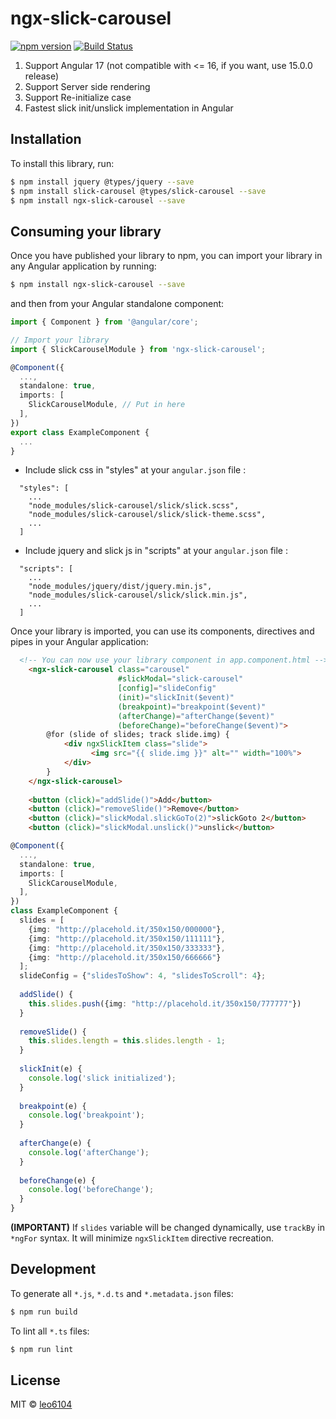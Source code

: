 # ngx-slick-carousel

[![npm version](https://badge.fury.io/js/ngx-slick-carousel.svg)](https://badge.fury.io/js/ngx-slick-carousel)
[![Build Status](https://travis-ci.com/leo6104/ngx-slick-carousel.svg?branch=master)](https://travis-ci.com/leo6104/ngx-slick-carousel)

1. Support Angular 17 (not compatible with <= 16, if you want, use 15.0.0 release)
2. Support Server side rendering
3. Support Re-initialize case
4. Fastest slick init/unslick implementation in Angular

## Installation

To install this library, run:

```bash
$ npm install jquery @types/jquery --save
$ npm install slick-carousel @types/slick-carousel --save
$ npm install ngx-slick-carousel --save
```

## Consuming your library

Once you have published your library to npm, you can import your library in any Angular application by running:

```bash
$ npm install ngx-slick-carousel --save
```

and then from your Angular standalone component:

```typescript
import { Component } from '@angular/core';

// Import your library
import { SlickCarouselModule } from 'ngx-slick-carousel';

@Component({
  ...,
  standalone: true,
  imports: [
    SlickCarouselModule, // Put in here
  ],
})
export class ExampleComponent {
  ...
}
```

- Include slick css in "styles" at your `angular.json` file  :
```
  "styles": [
    ...
    "node_modules/slick-carousel/slick/slick.scss",
    "node_modules/slick-carousel/slick/slick-theme.scss",
    ...
  ]
```

- Include jquery and slick js in "scripts" at your `angular.json` file  :
```
  "scripts": [
    ...
    "node_modules/jquery/dist/jquery.min.js",
    "node_modules/slick-carousel/slick/slick.min.js",
    ...
  ]
```

Once your library is imported, you can use its components, directives and pipes in your Angular application:
```html
  <!-- You can now use your library component in app.component.html -->
    <ngx-slick-carousel class="carousel" 
                        #slickModal="slick-carousel" 
                        [config]="slideConfig" 
                        (init)="slickInit($event)"
                        (breakpoint)="breakpoint($event)"
                        (afterChange)="afterChange($event)"
                        (beforeChange)="beforeChange($event)">
        @for (slide of slides; track slide.img) {
            <div ngxSlickItem class="slide">
                  <img src="{{ slide.img }}" alt="" width="100%">
            </div>
        }
    </ngx-slick-carousel>
    
    <button (click)="addSlide()">Add</button>
    <button (click)="removeSlide()">Remove</button>
    <button (click)="slickModal.slickGoTo(2)">slickGoto 2</button>
    <button (click)="slickModal.unslick()">unslick</button>
```

```typescript
@Component({
  ...,
  standalone: true,
  imports: [
    SlickCarouselModule, 
  ],
})
class ExampleComponent {
  slides = [
    {img: "http://placehold.it/350x150/000000"},
    {img: "http://placehold.it/350x150/111111"},
    {img: "http://placehold.it/350x150/333333"},
    {img: "http://placehold.it/350x150/666666"}
  ];
  slideConfig = {"slidesToShow": 4, "slidesToScroll": 4};
  
  addSlide() {
    this.slides.push({img: "http://placehold.it/350x150/777777"})
  }
  
  removeSlide() {
    this.slides.length = this.slides.length - 1;
  }
  
  slickInit(e) {
    console.log('slick initialized');
  }
  
  breakpoint(e) {
    console.log('breakpoint');
  }
  
  afterChange(e) {
    console.log('afterChange');
  }
  
  beforeChange(e) {
    console.log('beforeChange');
  }
}
```

**(IMPORTANT)** If `slides` variable will be changed dynamically, use `trackBy` in `*ngFor` syntax. It will minimize `ngxSlickItem` directive recreation.

## Development

To generate all `*.js`, `*.d.ts` and `*.metadata.json` files:

```bash
$ npm run build
```

To lint all `*.ts` files:

```bash
$ npm run lint
```

## License

MIT © [leo6104](mailto:heo@mpaghq.com)
